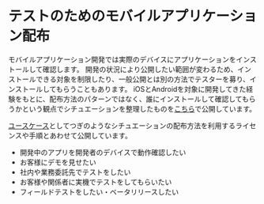 # テストのためのモバイルアプリケーション配布

モバイルアプリケーション開発では実際のデバイスにアプリケーションをインストールして確認します。
開発の状況により公開したい範囲が変わるため、インストールできる対象を制限したり、一般公開とは別の方法でテスターを募り、インストールしてもらうこともあります。
iOSとAndroidを対象に開発してきた経験をもとに、配布方法のパターンではなく、誰にインストールして確認してもらうかという観点でシチュエーションを整理したものを[こちら](https://ws-4020.github.io/mobile-app-crib-notes/distribution/)で公開しています。

[ユースケース](https://ws-4020.github.io/mobile-app-crib-notes/distribution/usecase)としてつぎのようなシチュエーションの配布方法を利用するライセンスや手順とあわせて公開しています。

- 開発中のアプリを開発者のデバイスで動作確認したい
- お客様にデモを見せたい
- 社内や業務委託先でテストをしたい
- お客様や関係者に実機でテストをしてもらいたい
- フィールドテストをしたい・ベータリリースしたい

